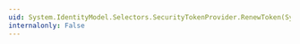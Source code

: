 ```yaml
---
uid: System.IdentityModel.Selectors.SecurityTokenProvider.RenewToken(System.TimeSpan,System.IdentityModel.Tokens.SecurityToken)
internalonly: False
---
```

